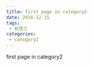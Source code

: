 ```yaml
---
title: first page in category2
date: 2016-12-15
tags:
 - 标签三
categories: 
 - category2
---
```


first page in category2